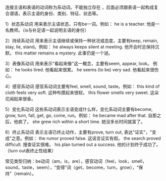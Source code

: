 连接主语和表语的动词称为系动词。不能独立存在 ，后面必须跟表语一起构成复合谓语，表示主语的身份、类别、特征、状态等。

1）状态系动词
用来表示主语状态，只有be一词。例如：
he is a teacher. 他是一名教师。（is与补足语一起说明主语的身份）

2）持续系动词
用来表示主语继续或保持一种状况或态度，主要有keep, remain, stay, lie, stand。例如：
he always keeps silent at meeting. 他开会时总保持沉默。
this matter remains a mystery. 此事仍是一个谜。

3）表像系动词
用来表示"看起来像"这一概念，主要有seem, appear, look。 例如：
he looks tired. 他看起来很累。
he seems (to be) very sad. 他看起来很伤心。

4）感官系动词
感官系动词主要有feel, smell, sound, taste。例如：
this kind of cloth feels very soft. 这种布摸起来很软。
this flower smells very sweet. 这朵花闻起来很香。

5）变化系动词
这些系动词表示主语变成什么样，变化系动词主要有become, grow, turn, fall, get, go, come, run。例如：
he became mad after that. 自那之后，他疯了。
she grew rich within a short time. 她没多长时间就富了。

6）终止系动词
表示主语已终止动作，主要有prove, turn out, 表达"证实"，"变成"之意。例如：
the rumor proved false. 这谣言证实有假。
the search proved difficult. 搜查证实很难。
his plan turned out a success. 他的计划终于成功了。（turn out表终止性结果）

常见类型归纳：be动词（am，is，are），感官动词（feel，look，smell，sound，taste，seem），“变得”词（get，become，turn，grow），“保持”（remain）。
